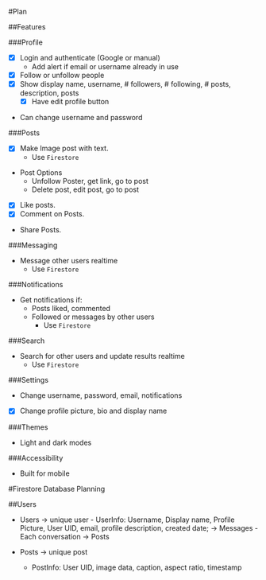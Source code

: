 #Plan

##Features

###Profile
- [x] Login and authenticate (Google or manual)
    - Add alert if email or username already in use
- [x] Follow or unfollow people
- [x] Show display name, username, # followers, # following, # posts, description, posts
    - [x] Have edit profile button
- Can change username and password

###Posts 
- [x] Make Image post with text.
    - Use `Firestore`
- Post Options
    - Unfollow Poster, get link, go to post
    - Delete post, edit post, go to post
- [x] Like posts.
- [x] Comment on Posts.
- Share Posts.

###Messaging
- Message other users realtime
    - Use `Firestore`

###Notifications
- Get notifications if:
    - Posts liked, commented
    - Followed or messages by other users
        - Use `Firestore`

###Search
- Search for other users and update results realtime
    - Use `Firestore`

###Settings
- Change username, password, email, notifications
- [x] Change profile picture, bio and display name

###Themes
- Light and dark modes

###Accessibility 
- Built for mobile


#Firestore Database Planning

##Users
- Users
    -> unique user
        - UserInfo: Username, Display name, Profile Picture, User UID, email, profile description, created date;
        -> Messages
            - Each conversation
        -> Posts

- Posts
    -> unique post
    - PostInfo: User UID, image data, caption, aspect ratio, timestamp

